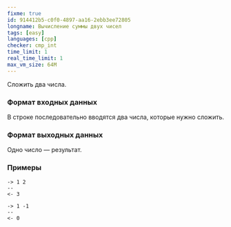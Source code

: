 ```yaml
---
fixme: true
id: 914412b5-c0f0-4897-aa16-2ebb3ee72805
longname: Вычисление суммы двух чисел
tags: [easy]
languages: [cpp]
checker: cmp_int
time_limit: 1
real_time_limit: 1
max_vm_size: 64M
---
```



Сложить два числа.

### Формат входных данных

В строке последовательно вводятся два числа, которые нужно сложить.

### Формат выходных данных

Одно число — результат.

### Примеры

```
-> 1 2
--
<- 3
```

```
-> 1 -1
--
<- 0
```

